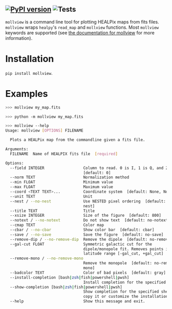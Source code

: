 [![PyPI version](https://badge.fury.io/py/mollview.svg)](https://badge.fury.io/py/mollview)
![Tests](https://github.com/MetinSa/mollview/actions/workflows/tests.yml/badge.svg)
---


`mollview` is a command line tool for plotting HEALPix maps from fits files. `mollview` wraps `healpy`'s `read_map` and `mollview` functions. Most `mollview` keywords are supported (see [the documentation for mollview](https://healpy.readthedocs.io/en/latest/generated/healpy.visufunc.mollview.html) for more information).

# Installation
`pip install mollview`.

# Examples
```bash
>>> mollview my_map.fits

>>> python -m mollview my_map.fits
```
```bash
>>> mollview --help                           
Usage: mollview [OPTIONS] FILENAME

  Plots a HEALPix map from the commandline given a fits file.

Arguments:
  FILENAME  Name of HEALPIX fits file  [required]

Options:
  --field INTEGER                 Column to read. 0 is I, 1 is Q, and 2 is U
                                  [default: 0]
  --norm TEXT                     Normalization method
  --min FLOAT                     Minimum value
  --max FLOAT                     Maximum value
  --coord <TEXT TEXT>...          Coordinate system  [default: None, None]
  --unit TEXT                     Unit
  --nest / --no-nest              Use NESTED pixel ordering  [default: no-
                                  nest]
  --title TEXT                    Title
  --xsize INTEGER                 Size of the figure  [default: 800]
  --notext / --no-notext          Do not show text  [default: no-notext]
  --cmap TEXT                     Color map
  --cbar / --no-cbar              Show color bar  [default: cbar]
  --save / --no-save              Save the figure  [default: no-save]
  --remove-dip / --no-remove-dip  Remove the dipole  [default: no-remove-dip]
  --gal-cut FLOAT                 Symmetric galactic cut for the
                                  dipole/monopole fit. Removes points in
                                  latitude range [-gal_cut, +gal_cut]
  --remove-mono / --no-remove-mono
                                  Remove the monopole  [default: no-remove-
                                  mono]
  --badcolor TEXT                 Color of bad pixels  [default: gray]
  --install-completion [bash|zsh|fish|powershell|pwsh]
                                  Install completion for the specified shell.
  --show-completion [bash|zsh|fish|powershell|pwsh]
                                  Show completion for the specified shell, to
                                  copy it or customize the installation.
  --help                          Show this message and exit.
```